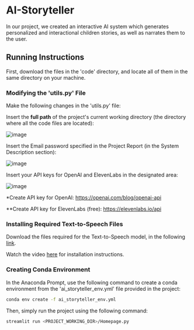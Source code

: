 # AI-Storyteller

In our project, we created an interactive AI system which generates personalized and interactional children stories, as well as narrates them to the user.

## Running Instructions

First, download the files in the 'code' directory, and locate all of them in the same directory on your machine.

### Modifying the 'utils.py' File

Make the following changes in the 'utils.py' file:

Insert the **full path** of the project's current working directory (the directory where all the code files are located):

![image](https://github.com/cohen-ariel/AI-Storyteller/assets/127883151/c9834082-8fb0-4f59-9450-baff399eaa0c)

Insert the Email password specified in the Project Report (in the System Description section):

![image](https://github.com/cohen-ariel/AI-Storyteller/assets/127883151/e63f0e4f-3fa1-434d-8df5-c02053461c8b)

Insert your API keys for OpenAI and ElevenLabs in the designated area:

![image](https://github.com/cohen-ariel/AI-Storyteller/assets/127883151/d77a41a0-5853-4a1b-bc9d-aa7c42b68616)

*Create API key for OpenAI: https://openai.com/blog/openai-api

**Create API key for ElevenLabs (free): https://elevenlabs.io/api

### Installing Required Text-to-Speech Files

Download the files required for the Text-to-Speech model, in the following [link](https://technionmail-my.sharepoint.com/:u:/g/personal/dan_israeli_campus_technion_ac_il/EU0JTC-cmElHt6akxXAbRgEBGL-nuoqJHmIWkSezF32nrQ?e=if0j6j).

Watch the video [here](https://technionmail-my.sharepoint.com/:v:/g/personal/ariel_cohen_campus_technion_ac_il/EUJ1UGfEfEBKsI6uO1MzEmkBKyRDRyFwc-IRDEW8Zs2IEA?nav=eyJyZWZlcnJhbEluZm8iOnsicmVmZXJyYWxBcHAiOiJPbmVEcml2ZUZvckJ1c2luZXNzIiwicmVmZXJyYWxBcHBQbGF0Zm9ybSI6IldlYiIsInJlZmVycmFsTW9kZSI6InZpZXciLCJyZWZlcnJhbFZpZXciOiJNeUZpbGVzTGlua0NvcHkifX0&e=67sIUf) for installation instructions.

### Creating Conda Environment

In the Anaconda Prompt, use the following command to create a conda environment from the 'ai_storyteller_env.yml' file provided in the project:
```bash
conda env create -f ai_storyteller_env.yml
```

Then, simply run the project using the following command:
```bash
streamlit run <PROJECT_WORKING_DIR>/Homepage.py
```
